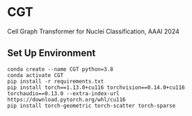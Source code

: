 # CGT
Cell Graph Transformer for Nuclei Classification, AAAI 2024




## Set Up Environment
```
conda create --name CGT python=3.8
conda activate CGT
pip install -r requirements.txt
pip install torch==1.13.0+cu116 torchvision==0.14.0+cu116 torchaudio==0.13.0 --extra-index-url https://download.pytorch.org/whl/cu116
pip install torch-geometric torch-scatter torch-sparse
```
